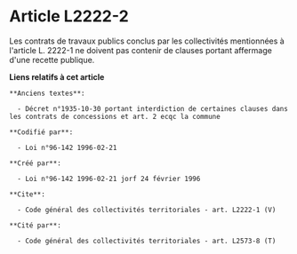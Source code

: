 # Article L2222-2

Les contrats de travaux publics conclus par les collectivités mentionnées à l'article L. 2222-1 ne doivent pas contenir de
clauses portant affermage d'une recette publique.

**Liens relatifs à cet article**

	**Anciens textes**:

	  - Décret n°1935-10-30 portant interdiction de certaines clauses dans les contrats de concessions et art. 2 ecqc la commune

	**Codifié par**:

	  - Loi n°96-142 1996-02-21

	**Créé par**:

	  - Loi n°96-142 1996-02-21 jorf 24 février 1996

	**Cite**:

	  - Code général des collectivités territoriales - art. L2222-1 (V)

	**Cité par**:

	  - Code général des collectivités territoriales - art. L2573-8 (T)
